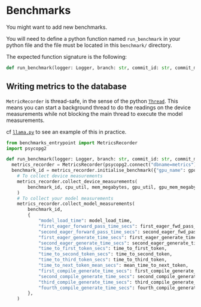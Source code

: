 # Benchmarks

You might want to add new benchmarks.

You will need to define a python function named `run_benchmark` in your python file and the file must be located in this `benchmark/` directory.

The expected function signature is the following:

```py
def run_benchmark(logger: Logger, branch: str, commit_id: str, commit_msg: str, num_tokens_to_generate=100):
```

## Writing metrics to the database

`MetricRecorder` is thread-safe, in the sense of the python [`Thread`](https://docs.python.org/3/library/threading.html#threading.Thread). This means you can start a background thread to do the readings on the device measurements while not blocking the main thread to execute the model measurements.

cf [`llama.py`](./llama.py) to see an example of this in practice.

```py
from benchmarks_entrypoint import MetricsRecorder
import psycopg2

def run_benchmark(logger: Logger, branch: str, commit_id: str, commit_msg: str, num_tokens_to_generate=100):
  metrics_recorder = MetricsRecorder(psycopg2.connect("dbname=metrics"), logger, branch, commit_id, commit_msg)
  benchmark_id = metrics_recorder.initialise_benchmark({"gpu_name": gpu_name, "model_id": model_id})
    # To collect device measurements
    metrics_recorder.collect_device_measurements(
        benchmark_id, cpu_util, mem_megabytes, gpu_util, gpu_mem_megabytes
    )
    # To collect your model measurements
    metrics_recorder.collect_model_measurements(
        benchmark_id,
        {
            "model_load_time": model_load_time,
            "first_eager_forward_pass_time_secs": first_eager_fwd_pass_time,
            "second_eager_forward_pass_time_secs": second_eager_fwd_pass_time,
            "first_eager_generate_time_secs": first_eager_generate_time,
            "second_eager_generate_time_secs": second_eager_generate_time,
            "time_to_first_token_secs": time_to_first_token,
            "time_to_second_token_secs": time_to_second_token,
            "time_to_third_token_secs": time_to_third_token,
            "time_to_next_token_mean_secs": mean_time_to_next_token,
            "first_compile_generate_time_secs": first_compile_generate_time,
            "second_compile_generate_time_secs": second_compile_generate_time,
            "third_compile_generate_time_secs": third_compile_generate_time,
            "fourth_compile_generate_time_secs": fourth_compile_generate_time,
        },
    )
```
